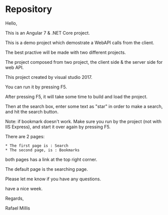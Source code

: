 # Repository
Hello,

This is an Angular 7 & .NET Core project.

This is a demo project which demostrate a WebAPI calls from the client.

The best practive will be made with two different projects.

The project composed from two project, the client side & the server side for web API.

This project created by visual studio 2017.

You can run it by pressing F5. 

After pressing F5, it will take some time to build and load the project.

Then at the search box, enter some text as "star" in order to make a search, and hit the search button.

Note: if bookmark doesn't work. Make sure you run by the project (not with IIS Express), and start it over again by pressing F5.

There are 2 pages:
	
	* The first page is : Search 
	* The second page, is : Bookmarks

both pages has a link at the top right corner.

The default page is the searching page.



Please let me know if you have any questions.

have a nice week.

Regards,

Rafael Millis
